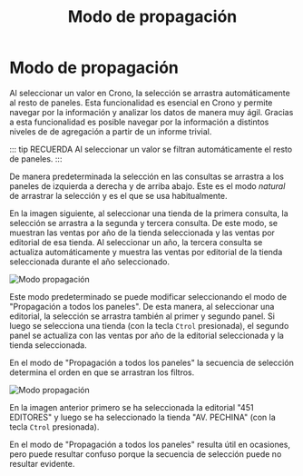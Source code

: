 ﻿---
title: Modo de propagación
position: 90
Autogenerated: true
---

# Modo de propagación

Al seleccionar un valor en Crono, la selección se arrastra automáticamente al resto de paneles. Esta funcionalidad es esencial en Crono y permite navegar por la información y analizar los datos de manera muy ágil. Gracias a esta funcionalidad es posible navegar por la información a distintos niveles de de agregación a partir de un informe trivial.

::: tip RECUERDA
Al seleccionar un valor se filtran automáticamente el resto de paneles.
:::

De manera predeterminada la selección en las consultas se arrastra a los paneles de izquierda a derecha y de arriba abajo. Este es el modo *natural* de arrastrar la selección y es el que se usa habitualmente.


En la imagen siguiente, al seleccionar una tienda de la primera consulta, la selección se arrastra a la segunda y tercera consulta. De este modo, se muestran las ventas por año de la tienda seleccionada y las ventas por editorial de esa tienda. Al seleccionar un año, la tercera consulta se actualiza automáticamente y muestra las ventas por editorial de la tienda seleccionada durante el año seleccionado.

![Modo propagación](/images/analysis/ModoPropagacion.png)

Este modo predeterminado se puede modificar seleccionando el modo de "Propagación a todos los paneles". De esta manera, al seleccionar una editorial, la selección se arrastra también al primer y segundo panel. Si luego se selecciona una tienda (con la tecla `Ctrol` presionada), el segundo panel se actualiza con las ventas por año de la editorial seleccionada y la tienda seleccionada.

En el modo de "Propagación a todos los paneles" la secuencia de selección determina el orden en que se arrastran los filtros.

![Modo propagación](/images/analysis/ModoPropagacion2.png)

En la imagen anterior primero se ha seleccionada la editorial "451 EDITORES" y luego se ha seleccionado la tienda "AV. PECHINA" (con la tecla `Ctrol` presionada).


En el modo de "Propagación a todos los paneles" resulta útil en ocasiones, pero puede resultar confuso porque la secuencia de selección puede no resultar evidente.
